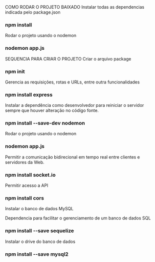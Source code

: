 COMO RODAR O PROJETO BAIXADO
Instalar todas as dependencias indicada pelo package.json
### npm install

Rodar o projeto usando o nodemon 
### nodemon app.js


SEQUENCIA PARA CRIAR O PROJETO
Criar o arquivo package
### npm init

Gerencia as requisições, rotas e URLs, entre outra funcionalidades
### npm install express


Instalar a dependência como desenvolvedor para reiniciar o servidor sempre que houver alteração no código fonte.
### npm install --save-dev nodemon

Rodar o projeto usando o nodemon 
### nodemon app.js

Permitir a comunicação bidirecional em tempo real entre clientes e servidores da Web.
### npm install socket.io

Permitir acesso a API
### npm install cors

Instalar o banco de dados MySQL

Dependencia para facilitar o gerenciamento de um banco de dados SQL
### npm install --save sequelize

Instalar o drive do banco de dados
### npm install --save mysql2